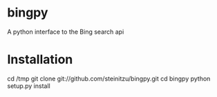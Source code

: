 bingpy
======

A python interface to the Bing search api


Installation
=============
cd /tmp
git clone git://github.com/steinitzu/bingpy.git
cd bingpy
python setup.py install
